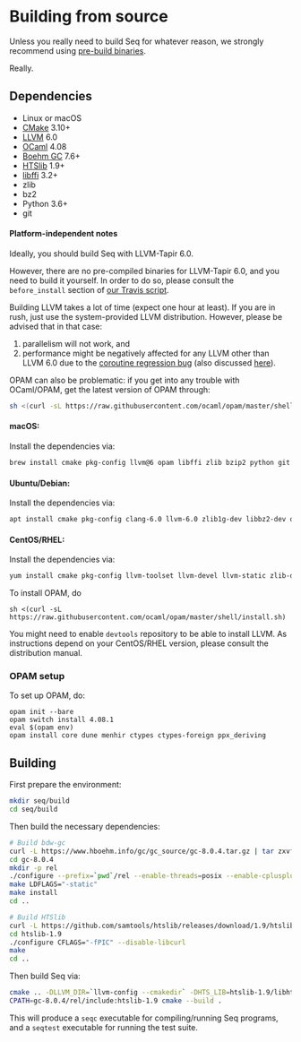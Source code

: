 # Building from source 

Unless you really need to build Seq for whatever reason, we strongly recommend
using [pre-build binaries](https://github.com/seq-lang/seq/releases). 

Really.

## Dependencies

- Linux or macOS
- [CMake](https://cmake.org) 3.10+
- [LLVM](https://llvm.org) 6.0
- [OCaml](https://ocaml.org) 4.08
- [Boehm GC](https://github.com/ivmai/bdwgc) 7.6+
- [HTSlib](https://htslib.org) 1.9+
- [libffi](https://sourceware.org/libffi) 3.2+
- zlib 
- bz2
- Python 3.6+
- git

#### Platform-independent notes

Ideally, you should build Seq with LLVM-Tapir 6.0.

However, there are no pre-compiled binaries for LLVM-Tapir 6.0, 
and you need to build it yourself. In order to do so, 
please consult the `before_install` section
of [our Travis script](.travis.yml).

Building LLVM takes a lot of time (expect one hour at least).
If you are in rush, just use the system-provided LLVM distribution.
However, please be advised that in that case:

1. parallelism will not work, and
2. performance might be negatively affected for any LLVM other than LLVM 6.0 
   due to the [coroutine regression bug](https://bugs.llvm.org/show_bug.cgi?id=40656) 
   (also discussed [here](https://www.reddit.com/r/cpp/comments/aoad7l/coroutine_allocation_elision_broken_in_clang_7)).

OPAM can also be problematic: if you get into any trouble with OCaml/OPAM, 
get the latest version of OPAM through:

```bash
sh <(curl -sL https://raw.githubusercontent.com/ocaml/opam/master/shell/install.sh)
```

#### macOS:

Install the dependencies via:
```bash
brew install cmake pkg-config llvm@6 opam libffi zlib bzip2 python git xz
```

#### Ubuntu/Debian:

Install the dependencies via:
```bash
apt install cmake pkg-config clang-6.0 llvm-6.0 zlib1g-dev libbz2-dev opam libffi-dev python3 git liblzma-dev
```

#### CentOS/RHEL:

Install the dependencies via:
```bash
yum install cmake pkg-config llvm-toolset llvm-devel llvm-static zlib-devel bzip2-devel libffi-devel python3 git bubblewrap unzip xz-devel
```

To install OPAM, do
```
sh <(curl -sL https://raw.githubusercontent.com/ocaml/opam/master/shell/install.sh)
```

You might need to enable `devtools` repository to be able to install LLVM. 
As instructions depend on your CentOS/RHEL version, please consult the distribution manual.

### OPAM setup

To set up OPAM, do:

```
opam init --bare
opam switch install 4.08.1
eval $(opam env)
opam install core dune menhir ctypes ctypes-foreign ppx_deriving
```

## Building

First prepare the environment:

```bash
mkdir seq/build
cd seq/build
```

Then build the necessary dependencies:

```bash
# Build bdw-gc
curl -L https://www.hboehm.info/gc/gc_source/gc-8.0.4.tar.gz | tar zxvf -
cd gc-8.0.4
mkdir -p rel
./configure --prefix=`pwd`/rel --enable-threads=posix --enable-cplusplus --enable-thread-local-alloc --enable-large-config
make LDFLAGS="-static"
make install
cd ..

# Build HTSlib
curl -L https://github.com/samtools/htslib/releases/download/1.9/htslib-1.9.tar.bz2 | tar jxvf -
cd htslib-1.9
./configure CFLAGS="-fPIC" --disable-libcurl
make
cd ..
```

Then build Seq via:

```bash
cmake .. -DLLVM_DIR=`llvm-config --cmakedir` -DHTS_LIB=htslib-1.9/libhts.a -DGC_LIB=gc-8.0.4/rel/lib/libgc.a
CPATH=gc-8.0.4/rel/include:htslib-1.9 cmake --build .
```

This will produce a `seqc` executable for compiling/running Seq programs, and a `seqtest` executable for running the test suite.
